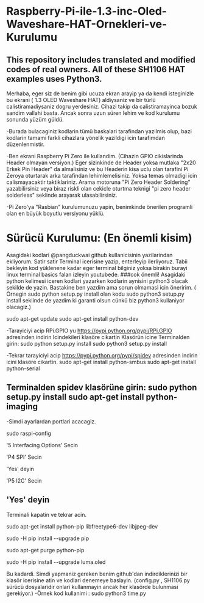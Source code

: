 # Raspberry-Pi-ile-1.3-inc-Oled-Waveshare-HAT-Ornekleri-ve-Kurulumu
This repository includes translated and modified codes of real owners.
All of these SH1106 HAT examples uses Python3.
-
Merhaba, eger siz de benim gibi ucuza ekran arayip ya da kendi isteginizle bu ekrani ( 1.3 OLED Waveshare HAT) aldiysaniz ve bir türlü calistiramadiysaniz  dogru yerdesiniz. 
Cihazi takip da calistiramayinca bozuk sandim vallahi basta. Ancak sonra uzun süren lehim ve kod kurulumu sonunda yüzüm güldü. 

-Burada bulacaginiz kodlarin tümü baskalari tarafindan yazilmis olup, bazi kodlarin tamami farkli cihazlara yönelik yazildigi icin tarafimdan düzenlenmistir.

-Ben ekrani Raspberry Pi Zero ile kullandim. (Cihazin GPIO cikislarinda Header olmayan versiyon.) Eger sizinkinde de Header yoksa mutlaka "2x20 Erkek Pin Header" da almalisiniz ve bu Headerin kisa uclu olan tarafini Pi Zeroya oturtarak arka tarafindan lehimlemelisiniz. Yoksa temas olmadigi icin calismayacaktir taktiklariniz. Arama motoruna "Pi Zero Header Soldering" yazabilirsiniz veya biraz riskli olan cekicle oturtma teknigi "pi zero header solderless" seklinde arayarak ulasabilirsiniz. 

-Pi Zero'ya "Rasbian" kurulumunuzu yapin, benimkinde önerilen programli olan en büyük boyutlu versiyonu yüklü. 

# Sürücü Kurulumu: (En önemli kisim)
Asagidaki kodlari @pangduckwai github kullanicisinin yazilarindan ekliyorum. Satir satir Terminal icerisine yazip, enterleyip ilerliyoruz. Tabii bekleyin kod yüklenene kadar eger terminal bilginiz yoksa birakin burayi linux terminal basics falan izleyin youtubede. 
###cok önemli! Asagidaki python kelimesi iceren kodlari yazarken kodlarin aynisini python3 olacak sekilde de yazin. Bastakine ben yazdim ama sorun olmamasi icin öneririm.
( Örnegin sudo python setup.py install olan kodu sudo python3 setup.py install seklinde de yazdim ki garanti olsun cünkü biz python3 kullaniyor olacagiz.)

sudo apt-get update
sudo apt-get install python-dev

-Tarayiciyi acip RPi.GPIO yu https://pypi.python.org/pypi/RPi.GPIO adresinden indirin
Icindekileri klasöre cikartin
Klasörün icine Terminalden girin:
sudo python setup.py install
sudo python3 setup.py install

-Tekrar tarayiciyi acip https://pypi.python.org/pypi/spidev adresinden indirin
icini klasöre cikartin.
sudo apt-get install python-smbus
sudo apt-get install python-serial

Terminalden spidev klasörüne girin:
sudo python setup.py install
sudo apt-get install python-imaging
----------------------------------------------
-Simdi ayarlardan portlari acacagiz.

sudo raspi-config

'5 Interfacing Options' Secin

'P4 SPI' Secin

'Yes' deyin

'P5 I2C' Secin

'Yes' deyin
-------------------------
Terminali kapatin ve tekrar acin.

sudo apt-get install python-pip libfreetype6-dev libjpeg-dev

sudo -H pip install --upgrade pip

sudo apt-get purge python-pip

sudo -H pip install --upgrade luma.oled

Bu kadardi. Simdi yapmaniz gereken benim github'dan indirdiklerinizi bir klasör icerisine atin ve kodlari denemeye baslayin. (config.py , SH1106.py sürücü dosyalaridir onlari kullanmayin ancak her klasörde bulunmasi gerekiyor.)
-Örnek kod kullanimi
: sudo python3 time.py


